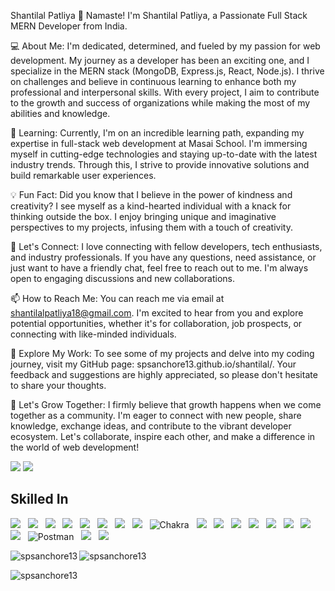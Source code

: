 Shantilal Patliya
👋 Namaste! I'm Shantilal Patliya, a Passionate Full Stack MERN Developer from India.

💻 About Me:
I'm dedicated, determined, and fueled by my passion for web development. My journey as a developer has been an exciting one, and I specialize in the MERN stack (MongoDB, Express.js, React, Node.js). I thrive on challenges and believe in continuous learning to enhance both my professional and interpersonal skills. With every project, I aim to contribute to the growth and success of organizations while making the most of my abilities and knowledge.

🌱 Learning:
Currently, I'm on an incredible learning path, expanding my expertise in full-stack web development at Masai School. I'm immersing myself in cutting-edge technologies and staying up-to-date with the latest industry trends. Through this, I strive to provide innovative solutions and build remarkable user experiences.

💡 Fun Fact:
Did you know that I believe in the power of kindness and creativity? I see myself as a kind-hearted individual with a knack for thinking outside the box. I enjoy bringing unique and imaginative perspectives to my projects, infusing them with a touch of creativity.

💬 Let's Connect:
I love connecting with fellow developers, tech enthusiasts, and industry professionals. If you have any questions, need assistance, or just want to have a friendly chat, feel free to reach out to me. I'm always open to engaging discussions and new collaborations.

📫 How to Reach Me:
You can reach me via email at shantilalpatliya18@gmail.com. I'm excited to hear from you and explore potential opportunities, whether it's for collaboration, job prospects, or connecting with like-minded individuals.

🌟 Explore My Work:
To see some of my projects and delve into my coding journey, visit my GitHub page: spsanchore13.github.io/shantilal/. Your feedback and suggestions are highly appreciated, so please don't hesitate to share your thoughts.

👯 Let's Grow Together:
I firmly believe that growth happens when we come together as a community. I'm eager to connect with new people, share knowledge, exchange ideas, and contribute to the vibrant developer ecosystem. Let's collaborate, inspire each other, and make a difference in the world of web development!



<a href="https://www.linkedin.com/in/spsanchore13/"><img src="https://img.shields.io/badge/LinkedIn-0077B5?style=for-the-badge&logo=linkedin&logoColor=white"/></a> 
<a href="https://twitter.com/spsanchore_13"><img src="https://img.shields.io/badge/Twitter-1DA1F2?style=for-the-badge&logo=twitter&logoColor=white"/></a>

<h2 align="left">Skilled In</h2>

<img src="https://img.shields.io/badge/HTML5-E34F26?style=for-the-badge&logo=html5&logoColor=white"/> &nbsp; 
<img src="https://img.shields.io/badge/CSS3-1572B6?style=for-the-badge&logo=css3&logoColor=white"/>  &nbsp;
<img src="https://img.shields.io/badge/Sass-CC6699?style=for-the-badge&logo=sass&logoColor=white"/>  &nbsp; 
<img src="https://img.shields.io/badge/JavaScript-F7DF1E?style=for-the-badge&logo=javascript&logoColor=black"/>  &nbsp;
<img src="https://img.shields.io/badge/TypeScript-007ACC?style=for-the-badge&logo=typescript&logoColor=white"/>  &nbsp;
<img src="https://img.shields.io/badge/React-20232A?style=for-the-badge&logo=react&logoColor=61DAFB"/>  &nbsp;
<img src="https://img.shields.io/badge/Redux-593D88?style=for-the-badge&logo=redux&logoColor=white"/>  &nbsp;
<img src="https://img.shields.io/badge/styled--components-DB7093?style=for-the-badge&logo=styled-components&logoColor=white"/> &nbsp;
![Chakra](https://img.shields.io/badge/chakra-%234ED1C5.svg?style=for-the-badge&logo=chakraui&logoColor=white) &nbsp;
<img src="https://img.shields.io/badge/Tailwind_CSS-38B2AC?style=for-the-badge&logo=tailwind-css&logoColor=white"/>  &nbsp;
<img src="https://img.shields.io/badge/Node.js-43853D?style=for-the-badge&logo=node.js&logoColor=white"/> &nbsp;
<img src="https://img.shields.io/badge/Express.js-404D59?style=for-the-badge"/> &nbsp;
<img src="https://img.shields.io/badge/MongoDB-4EA94B?style=for-the-badge&logo=mongodb&logoColor=white"/> &nbsp;
<img src="https://img.shields.io/badge/Heroku-430098?style=for-the-badge&logo=heroku&logoColor=white"/>  &nbsp;
<img src="https://img.shields.io/badge/Netlify-00C7B7?style=for-the-badge&logo=netlify&logoColor=white"/>  &nbsp;
<img src="https://img.shields.io/badge/Vercel-000000?style=for-the-badge&logo=vercel&logoColor=white"/> &nbsp;
<img src="https://img.shields.io/badge/Figma-F24E1E?style=for-the-badge&logo=figma&logoColor=white"/> &nbsp;
![Postman](https://img.shields.io/badge/Postman-FF6C37?style=for-the-badge&logo=postman&logoColor=white) &nbsp;
<img src="https://img.shields.io/badge/Linux-FCC624?style=for-the-badge&logo=linux&logoColor=black"/>  &nbsp;
<img src="https://img.shields.io/badge/GitHub-100000?style=for-the-badge&logo=github&logoColor=white"/>  &nbsp;








<p><img align="left" src="https://github-readme-stats.vercel.app/api/top-langs?username=spsanchore13&show_icons=true&locale=en&layout=compact" alt="spsanchore13" /></p>

<p> <img align="center" src="https://github-readme-streak-stats.herokuapp.com/?user=spsanchore13&" alt="spsanchore13" /></p>
<p><img align="center" src="https://github-readme-stats.vercel.app/api?username=spsanchore13&show_icons=true&locale=en" alt="spsanchore13" /> </p>  






